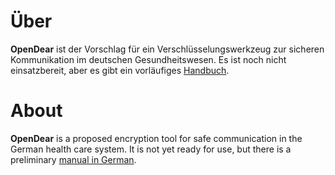 # Über
**OpenDear** ist der Vorschlag für ein Verschlüsselungswerkzeug zur sicheren Kommunikation im deutschen Gesundheitswesen. Es ist noch nicht einsatzbereit, aber es gibt ein vorläufiges [Handbuch](https://github.com/dasSubjekt/OpenDear/blob/master/OpenDear/OpenDear-Anleitung.pdf).

# About
**OpenDear** is a proposed encryption tool for safe communication in the German health care system. It is not yet ready for use, but there is a preliminary [manual in German](https://github.com/dasSubjekt/OpenDear/blob/master/OpenDear/OpenDear-Anleitung.pdf).
